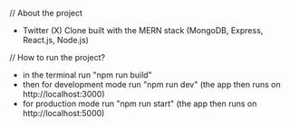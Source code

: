 // About the project
  - Twitter (X) Clone built with the MERN stack (MongoDB, Express, React.js, Node.js)

// How to run the project?
  - in the terminal run "npm run build"
  - then for development mode run "npm run dev" (the app then runs on http://localhost:3000)
  - for production mode run "npm run start" (the app then runs on http://localhost:5000)
